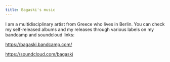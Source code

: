 ```yaml
---
title: Bagaski's music
---
```

I am a multidisciplinary artist from Greece who lives in Berlin. You can check my self-released albums and my releases through various labels on my bandcamp and soundcloud links:

https://bagaski.bandcamp.com/

https://soundcloud.com/bagaski

